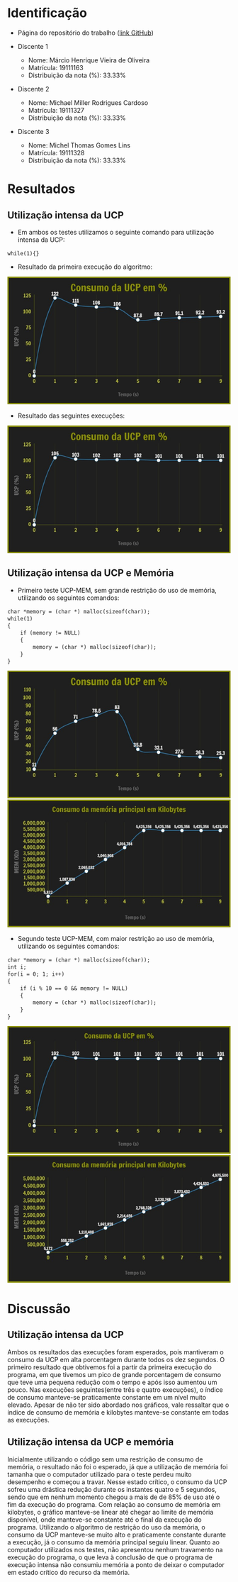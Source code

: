 ﻿# Identificação

* Página do repositório do trabalho ([link GitHub](https://github.com/marcio-henrique/cpu-memory-intense-usage)) 

* Discente 1
	* Nome: Márcio Henrique Vieira de Oliveira
	* Matrícula: 19111163
	* Distribuição da nota (%): 33.33%
* Discente 2
	* Nome: Michael Miller Rodrigues Cardoso
	* Matrícula: 19111327
	* Distribuição da nota (%): 33.33%
* Discente 3
	* Nome: Michel Thomas Gomes Lins
	* Matrícula: 19111328
	* Distribuição da nota (%): 33.33%
	
# Resultados

## Utilização intensa da UCP

* Em ambos os testes utilizamos o seguinte comando para utilização intensa da UCP:

```
while(1){}
```

* Resultado da primeira execução do algoritmo:

![Teste 1 - Uso UCP](https://github.com/marcio-henrique/cpu-memory-intense-usage/blob/master/img/CPU-T2.jpg)

* Resultado das seguintes execuções:

![Teste 2 - Uso UCP](https://github.com/marcio-henrique/cpu-memory-intense-usage/blob/master/img/CPU-T1.jpg)

## Utilização intensa da UCP e Memória

* Primeiro teste UCP-MEM, sem grande restrição do uso de memória, utilizando os seguintes comandos:

```
char *memory = (char *) malloc(sizeof(char));
while(1)
{
	if (memory != NULL)
	{
		memory = (char *) malloc(sizeof(char));
	}
}
```

![Teste 1 - Uso UCP-MEM](https://github.com/marcio-henrique/cpu-memory-intense-usage/blob/master/img/CPU-MEM-T11.jpg)
![Teste 1 - Uso UCP-MEM](https://github.com/marcio-henrique/cpu-memory-intense-usage/blob/master/img/CPU-MEM-T12.jpg)

* Segundo teste UCP-MEM, com maior restrição ao uso de memória, utilizando os seguintes comandos:

```
char *memory = (char *) malloc(sizeof(char));
int i;
for(i = 0; 1; i++)
{
	if (i % 10 == 0 && memory != NULL)
	{
		memory = (char *) malloc(sizeof(char));
	}
}
```

![Teste 2 - Uso UCP-MEM](https://github.com/marcio-henrique/cpu-memory-intense-usage/blob/master/img/CPU-MEM-T21.jpg)
![Teste 2 - Uso UCP-MEM](https://github.com/marcio-henrique/cpu-memory-intense-usage/blob/master/img/CPU-MEM-T22.jpg)

# Discussão

## Utilização intensa da UCP

Ambos os resultados das execuções foram esperados, pois mantiveram o consumo da UCP em alta porcentagem durante todos os dez segundos. O primeiro resultado que obtivemos foi a partir da primeira execução do programa, em que tivemos um pico de grande porcentagem de consumo que teve uma pequena redução com o tempo e após isso aumentou um pouco. Nas execuções seguintes(entre três e quatro execuções), o índice de consumo manteve-se praticamente constante em um nível muito elevado. Apesar de não ter sido abordado nos gráficos, vale ressaltar que o índice de consumo de memória e kilobytes manteve-se constante em todas as execuções.

## Utilização intensa da UCP e memória

Inicialmente utilizando o código sem uma restrição de consumo de memória, o resultado não foi o esperado, já que a utilização de memória foi tamanha que o computador utilizado para o teste perdeu muito desempenho e começou a travar. Nesse estado crítico, o consumo da UCP sofreu uma drástica redução durante os instantes quatro e 5 segundos, sendo que em nenhum momento chegou a mais de de 85% de uso até o fim da execução do programa. Com relação ao consumo de memória em kilobytes, o gráfico manteve-se linear até chegar ao limite de memória disponível, onde manteve-se constante até o final da execução do programa.
Utilizando o algoritmo de restrição do uso da memória, o consumo da UCP manteve-se muito alto e praticamente constante durante a execução, já o consumo da memória principal seguiu linear. Quanto ao computador utilizados nos testes, não apresentou nenhum travamento na execução do programa, o que leva à conclusão de que o programa de execução intensa não consumiu memória a ponto de deixar o computador em estado crítico do recurso da memória.
